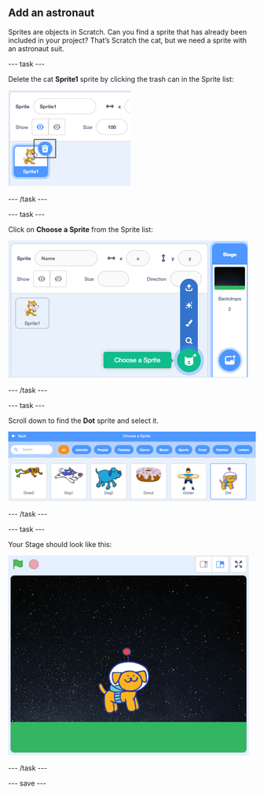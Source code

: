 ## Add an astronaut

Sprites are objects in Scratch. Can you find a sprite that has already been included in your project? That’s Scratch the cat, but we need a sprite with an astronaut suit. 

--- task ---

Delete the cat **Sprite1** sprite by clicking the trash can in the Sprite list:

![The trash can of Sprite1 highlighted.](images/delete-sprite.png)

--- /task ---

--- task ---

Click on **Choose a Sprite** from the Sprite list:

![Choose a sprite from the Sprite list.](images/choose-a-sprite.png)

--- /task ---

--- task ---

Scroll down to find the **Dot** sprite and select it. 

![Dot sprite highlighted.](images/dot-sprite-gallery.png)

--- /task ---

--- task ---

Your Stage should look like this: 

![Stage with the Dot sprite.](images/dot-stage.png)

--- /task ---

--- save ---

